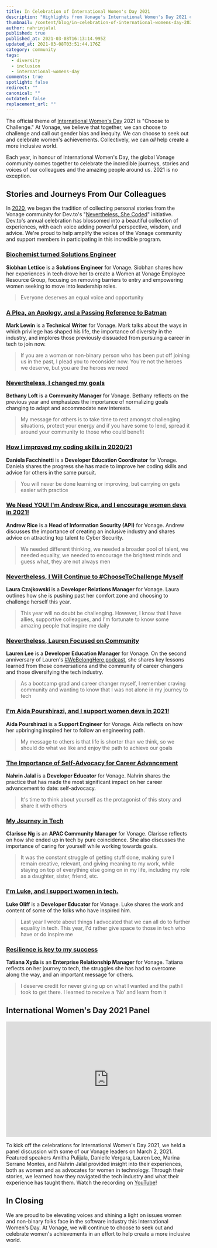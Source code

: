 ```yaml
---
title: In Celebration of International Women's Day 2021
description: "Highlights from Vonage's International Women's Day 2021 celebrations. "
thumbnail: /content/blog/in-celebration-of-international-womens-day-2021/idw_1200x627.png
author: nahrinjalal
published: true
published_at: 2021-03-08T16:13:14.995Z
updated_at: 2021-03-08T03:51:44.176Z
category: community
tags:
  - diversity
  - inclusion
  - international-womens-day
comments: true
spotlight: false
redirect: ""
canonical: ""
outdated: false
replacement_url: ""
---
```

The official theme of [International Women's Day](https://www.internationalwomensday.com/) 2021 is "Choose to Challenge." At Vonage, we believe that together, we can choose to challenge and call out gender bias and inequity. We can choose to seek out and celebrate women's achievements. Collectively, we can *all* help create a more inclusive world.

Each year, in honour of International Women's Day, the global Vonage community comes together to celebrate the incredible journeys, stories and voices of our colleagues and the amazing people around us. 2021 is no exception.

## Stories and Journeys From Our Colleagues

In [2020](https://www.nexmo.com/legacy-blog/2020/03/10/in-celebration-of-international-womens-day-2020), we began the tradition of collecting personal stories from the Vonage community for Dev.to's "[Nevertheless, She Coded](https://dev.to/devteam/shecoded-2021-stories-from-women-building-software-and-the-allies-supporting-them-49pf)" initiative. Dev.to's annual celebration has blossomed into a beautiful collection of experiences, with each voice adding powerful perspective, wisdom, and advice. We're proud to help amplify the voices of the Vonage community and support members in participating in this incredible program.

### [Biochemist turned Solutions Engineer](https://dev.to/vonagedev/biochemist-turned-solutions-engineer-23k3)

**Siobhan Lettice** is a **Solutions Engineer** for Vonage. Siobhan shares how her experiences in tech drove her to create a Women at Vonage Employee Resource Group, focusing on removing barriers to entry and empowering women seeking to move into leadership roles.

> Everyone deserves an equal voice and opportunity

### [A Plea, an Apology, and a Passing Reference to Batman](https://dev.to/marklewin/a-plea-an-apology-and-a-passing-reference-to-batman-pgf)

**Mark Lewin** is a **Technical Writer** for Vonage. Mark talks about the ways in which privilege has shaped his life, the importance of diversity in the industry, and implores those previously dissuaded from pursuing a career in tech to join now.

> If you are a woman or non-binary person who has been put off joining us in the past, I plead you to reconsider now. You're not the heroes we deserve, but you are the heroes we need

### [Nevertheless, I changed my goals](https://dev.to/bb_loft/nevertheless-i-changed-my-goals-3hnf)

**Bethany Loft** is a **Community Manager** for Vonage. Bethany reflects on the previous year and emphasizes the importance of normalizing goals changing to adapt and accommodate new interests.  

> My message for others is to take time to rest amongst challenging situations, protect your energy and if you have some to lend, spread it around your community to those who could benefit

### [How I improved my coding skills in 2020/21](https://dev.to/danielaf/how-i-improved-my-coding-skills-in-2020-21-1fl5)

**Daniela Facchinetti** is a **Developer Education Coordinator** for Vonage. Daniela shares the progress she has made to improve her coding skills and advice for others in the same pursuit.

> You will never be done learning or improving, but carrying on gets easier with practice

### [We Need YOU! I'm Andrew Rice, and I encourage women devs in 2021!](https://dev.to/integrator9004/we-need-you-i-m-integrator9004-and-i-encourage-women-devs-in-2021-imh)

**Andrew Rice** is a **Head of Information Security (API)** for Vonage. Andrew discusses the importance of creating an inclusive industry and shares advice on attracting top talent to Cyber Security.

> We needed different thinking, we needed a broader pool of talent, we needed equality, we needed to encourage the brightest minds and guess what, they are not always men

### [Nevertheless, I Will Continue to #ChooseToChallenge Myself](https://dev.to/czajkowski/nevertheless-i-will-continue-to-choosetochallenge-myself-3egb)

**Laura Czajkowski** is a **Developer Relations Manager** for Vonage. Laura outlines how she is pushing past her comfort zone and choosing to challenge herself this year.

> This year will no doubt be challenging. However, I know that I have allies, supportive colleagues, and I'm fortunate to know some amazing people that inspire me daily

### [Nevertheless, Lauren Focused on Community](https://dev.to/lolocoding/nevertheless-lauren-focused-on-her-coding-community-13h8)

**Lauren Lee** is a **Developer Education Manager** for Vonage. On the second anniversary of Lauren's [\#WeBelongHere podcast](https://webelongpodcast.com/), she shares key lessons learned from those conversations and the community of career changers and those diversifying the tech industry.

> As a bootcamp grad and career changer myself, I remember craving community and wanting to know that I was not alone in my journey to tech

### [I'm Aida Pourshirazi, and I support women devs in 2021!](https://dev.to/vonageaida/i-m-aida-pourshirazi-and-i-support-women-devs-in-2021-25k3)

**Aida Pourshirazi** is a **Support Engineer** for Vonage. Aida reflects on how her upbringing inspired her to follow an engineering path.

> My message to others is that life is shorter than we think, so we should do what we like and enjoy the path to achieve our goals

### [The Importance of Self-Advocacy for Career Advancement](https://dev.to/nahrinjalal/the-importance-of-self-advocacy-for-career-advancement-2nh6)

**Nahrin Jalal** is a **Developer Educator** for Vonage. Nahrin shares the practice that has made the most significant impact on her career advancement to date: self-advocacy.

> It's time to think about yourself as the protagonist of this story and share it with others

### [My Journey in Tech](https://dev.to/imclarisseng/my-journey-in-tech-2263)

**Clarisse Ng** is an **APAC Community Manager** for Vonage. Clarisse reflects on how she ended up in tech by pure coincidence. She also discusses the importance of caring for yourself while working towards goals.

> It was the constant struggle of getting stuff done, making sure I remain creative, relevant, and giving meaning to my work, while staying on top of everything else going on in my life, including my role as a daughter, sister, friend, etc.

### [I'm Luke, and I support women in tech.](https://dev.to/lukeocodes/i-m-luke-and-i-support-women-in-tech-23gk)

**Luke Oliff** is a **Developer Educator** for Vonage. Luke shares the work and content of some of the folks who have inspired him.

> Last year I wrote about things I advocated that we can all do to further equality in tech. This year, I'd rather give space to those in tech who have or do inspire me

### [Resilience is key to my success](https://dev.to/vonagedev/resilience-is-key-to-my-success-2ajo)

**Tatiana Xyda** is an **Enterprise Relationship Manager** for Vonage. Tatiana reflects on her journey to tech, the struggles she has had to overcome along the way, and an important message for others.

> I deserve credit for never giving up on what I wanted and the path I took to get there. I learned to receive a ‘No’ and learn from it

## International Women's Day 2021 Panel

<iframe width="560" height="315" src="https://www.youtube.com/embed/t5wPcUK4lpI" frameborder="0" allow="accelerometer; autoplay; clipboard-write; encrypted-media; gyroscope; picture-in-picture" allowfullscreen></iframe>

To kick off the celebrations for International Women's Day 2021, we held a panel discussion with some of our Vonage leaders on March 2, 2021. Featured speakers Amitha Pulijala, Danielle Vergara, Lauren Lee, Marina Serrano Montes, and Nahrin Jalal provided insight into their experiences, both as women and as advocates for women in technology. Through their stories, we learned how they navigated the tech industry and what their experience has taught them. Watch the recording on [YouTube](https://youtu.be/t5wPcUK4lpI)!

## In Closing

We are proud to be elevating voices and shining a light on issues women and non-binary folks face in the software industry this International Women's Day. At Vonage, we will continue to choose to seek out and celebrate women's achievements in an effort to help create a more inclusive world.